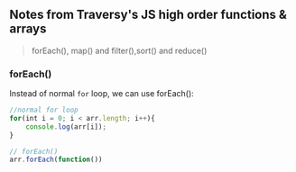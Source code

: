 ## Notes from Traversy's JS high order functions & arrays
>forEach(), map() and filter(),sort() and reduce()

### forEach()
Instead of normal `for` loop, we can use forEach():
```javascript
//normal for loop
for(int i = 0; i < arr.length; i++){
    console.log(arr[i]);
}

// forEach()
arr.forEach(function())
